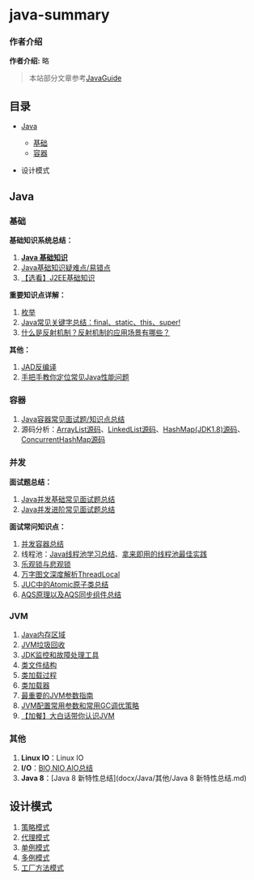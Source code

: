 # java-summary

### 作者介绍

**作者介绍:**  略

> 本站部分文章参考[JavaGuide](https://github.com/Snailclimb/JavaGuide)

## 目录

- [Java](#java)
    - [基础](#基础)
    - [容器](#容器)

- 设计模式


## Java

### 基础

**基础知识系统总结：**

1. **[Java 基础知识](docs/Java/Java基础知识.md)**
2. [Java基础知识疑难点/易错点](docs/Java/Java基础知识疑难点.md)
3. [【选看】J2EE基础知识](docs/Java/J2EE基础知识.md)

**重要知识点详解：**

1. [枚举](docs/Java/枚举.md)
2. [Java常见关键字总结：final、static、this、super!](docs/Java/basic/final,static,this,super.md)
3. [什么是反射机制？反射机制的应用场景有哪些？](docs/Java/basic/reflection.md)

**其他：**

1. [JAD反编译](docs/java/JAD反编译.md)
2. [手把手教你定位常见Java性能问题](docs/java/手把手教你定位常见Java性能问题.md)

### 容器

1. [Java容器常见面试题/知识点总结](docs/java/collection/Java集合框架常见面试题.md)
2. 源码分析：[ArrayList源码](docs/java/collection/ArrayList源码.md)、[LinkedList源码](docs/java/collection/LinkedList源码.md)、[HashMap(JDK1.8)源码](docs/java/collection/HashMap(JDK1.8)源码.md)、[ConcurrentHashMap源码](docs/java/collection/ConcurrentHashMap源码.md)



### 并发

**面试题总结：**

1. [Java并发基础常见面试题总结](docs/Java/Multithread/Java并发基础常见面试题总结.md)
2. [Java并发进阶常见面试题总结](docs/Java/Multithread/Java并发进阶常见面试题总结.md)

**面试常问知识点：**

1. [并发容器总结](docs/Java/Multithread/并发容器总结.md)
2. 线程池：[Java线程池学习总结](docs/Java/Multithread/Java线程池学习总结.md)、[拿来即用的线程池最佳实践](docs/Java/Multithread/best-practice-of-threadpool.md)
3. [乐观锁与悲观锁](docs/Java/Multithread/乐观锁与悲观锁.md)
4. [万字图文深度解析ThreadLocal](docs/Java/Multithread/万字图文深度解析ThreadLocal.md)
5. [JUC中的Atomic原子类总结](docs/Java/Multithread/JUC中的Atomic原子类总结.md)
6. [AQS原理以及AQS同步组件总结](docs/Java/Multithread/AQS.md)



### JVM

1. [Java内存区域](docs/Java/JVM/Java内存区域.md)
2. [JVM垃圾回收](docs/Java/JVM/JVM垃圾回收.md)
3. [JDK监控和故障处理工具](docs/Java/JVM/JDK监控和故障处理工具.md)
4. [类文件结构](docs/Java/JVM/类文件结构.md)
5. [类加载过程](docs/Java/JVM/类加载过程.md)
6. [类加载器](docs/Java/JVM/类加载器.md)
7. [最重要的JVM参数指南](docs/Java/JVM/最重要的JVM参数指南.md)
8. [JVM配置常用参数和常用GC调优策略](docs/Java/JVM/JVM配置常用参数和常用GC调优策略.md)
9. [【加餐】大白话带你认识JVM](docs/Java/JVM/认识JVM.md)



### 其他

1. **Linux IO**：Linux IO
2. **I/O**：[BIO,NIO,AIO总结](docx/Java/其他/BIO,NIO,AIO总结.md)
3. **Java 8**：[Java 8 新特性总结](docx/Java/其他/Java 8 新特性总结.md)



## 设计模式

1. [策略模式](docs/设计模式/1-策略模式.md)
2. [代理模式](docs/设计模式/2-代理模式.md)
3. [单例模式](docs/设计模式/3-单例模式.md)
4. [多例模式](docs/设计模式/4-多例模式.md)
5. [工厂方法模式](docs/设计模式/5-工厂方法模式.md)






[^本站部分文章来源于网络，如侵犯到您的权利请联系我们，我们将立即删除。]: 

